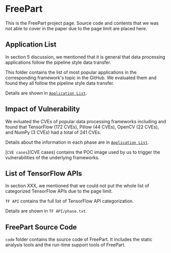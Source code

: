 # **FreePart**
This is the FreePart project page. Source code and contents that we was not able to cover in the paper due to the page limit are placed here.
## **Application List**
In section 5 discussion, we mentioned that it is general that data processing applications follow the pipeline style data transfer.

This folder contains the list of most popular applications in the corresponding framework's topic in the GitHub. We evaluated them and found they all follow the pipeline style data transfer. 

Details are shown in [`Application List`](Application).

## **Impact of Vulnerability**
We evluated the CVEs of popular data processing frameworks including and found that TensorFlow (172 CVEs), Pillow (44 CVEs), OpenCV (22 CVEs), and NumPy (3 CVEs) had a total of 241 CVEs.

Details about the information in each phase are in [`Application List`](Application).

[`CVE cases`](CVE cases) contains the POC image used by us to trigger the vulnerabilities of the underlying frameworks.

## List of TensorFlow APIs
In section XXX, we mentioned that we could not put the whole list of categorized TensorFlow APIs due to the page limit.

`TF API` contains the full list of TensorFlow API categorization.

Details are shown in `TF API/phase.txt`.

## **FreePart Source Code**
`code` folder contains the source code of FreePart. It includes the static analysis tools and the run-time support tools of FreePart.







